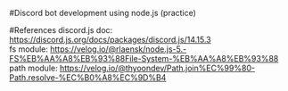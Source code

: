 #Discord bot development using node.js (practice)

#References
discord.js doc: https://discord.js.org/docs/packages/discord.js/14.15.3</br>
fs module: https://velog.io/@rlaensk/node.js-5.-FS%EB%AA%A8%EB%93%88File-System-%EB%AA%A8%EB%93%88</br>
path module: https://velog.io/@thyoondev/Path.join%EC%99%80-Path.resolve-%EC%B0%A8%EC%9D%B4
